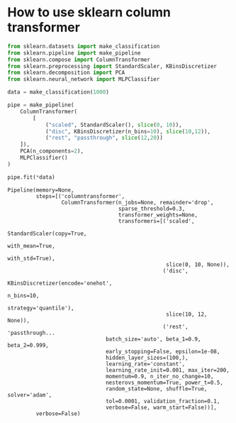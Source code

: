 # How to use sklearn column transformer


```python
from sklearn.datasets import make_classification
from sklearn.pipeline import make_pipeline
from sklearn.compose import ColumnTransformer
from sklearn.preprocessing import StandardScaler, KBinsDiscretizer
from sklearn.decomposition import PCA
from sklearn.neural_network import MLPClassifier

data = make_classification(1000)

pipe = make_pipeline(
    ColumnTransformer(
        [
            ("scaled", StandardScaler(), slice(0, 10)),
            ("disc", KBinsDiscretizer(n_bins=10), slice(10,12)),
            ("rest", "passthrough", slice(12,20))
    ]), 
    PCA(n_components=2),
    MLPClassifier()
)

pipe.fit(*data)

```




    Pipeline(memory=None,
             steps=[('columntransformer',
                     ColumnTransformer(n_jobs=None, remainder='drop',
                                       sparse_threshold=0.3,
                                       transformer_weights=None,
                                       transformers=[('scaled',
                                                      StandardScaler(copy=True,
                                                                     with_mean=True,
                                                                     with_std=True),
                                                      slice(0, 10, None)),
                                                     ('disc',
                                                      KBinsDiscretizer(encode='onehot',
                                                                       n_bins=10,
                                                                       strategy='quantile'),
                                                      slice(10, 12, None)),
                                                     ('rest', 'passthrough...
                                   batch_size='auto', beta_1=0.9, beta_2=0.999,
                                   early_stopping=False, epsilon=1e-08,
                                   hidden_layer_sizes=(100,),
                                   learning_rate='constant',
                                   learning_rate_init=0.001, max_iter=200,
                                   momentum=0.9, n_iter_no_change=10,
                                   nesterovs_momentum=True, power_t=0.5,
                                   random_state=None, shuffle=True, solver='adam',
                                   tol=0.0001, validation_fraction=0.1,
                                   verbose=False, warm_start=False))],
             verbose=False)


